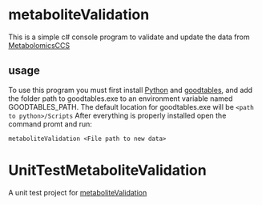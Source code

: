 # metaboliteValidation
This is a simple c# console program to validate and update the data from [MetabolomicsCCS](https://github.com/PNNL-Comp-Mass-Spec/MetabolomicsCCS)

## usage
To use this program you must first install [Python](https://www.python.org/downloads/) and [goodtables](https://pypi.python.org/pypi/goodtables), and add the folder path to goodtables.exe to an environment variable named GOODTABLES_PATH.
The default location for goodtables.exe will be ```<path to python>/Scripts``` After everything is properly installed open the command promt and run:

```
metaboliteValidation <File path to new data>
```

# UnitTestMetaboliteValidation
A unit test project for [metaboliteValidation](https://github.com/PNNL-Comp-Mass-Spec/metaboliteValidation)
